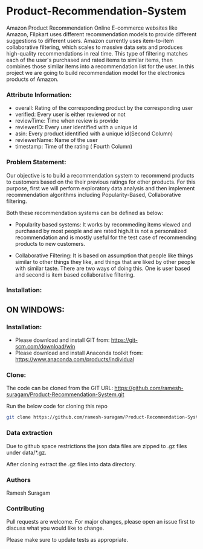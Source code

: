 # Product-Recommendation-System

Amazon Product Recommendation
Online E-commerce websites like Amazon, Filpkart uses different recommendation models to provide different suggestions to different users. Amazon currently uses item-to-item collaborative filtering, which scales to massive data sets and produces high-quality recommendations in real time. This type of filtering matches each of the user's purchased and rated items to similar items, then combines those similar items into a recommendation list for the user. In this project we are going to build recommendation model for the electronics products of Amazon.

### Attribute Information:

* overall: Rating of the corresponding product by the corresponding user
* verified: Every user is either reviewed or not
* reviewTime: Time when review is provide
* reviewerID: Every user identified with a unique id
* asin: Every product identified with a unique id(Second Column)
* reviewerName: Name of the user
* timestamp: Time of the rating ( Fourth Column)

### Problem Statement:

Our objective is to build a recommendation system to recommend products to customers based on the their previous ratings for other products. For this purpose, first we will perform exploratory data analysis and then implement recommendation algorithms including Popularity-Based, Collaborative filtering.

Both these recommendation systems can be defined as below:

* Popularity based systems: It works by recommeding items viewed and purchased by most people and are rated high.It is not a personalized recommendation and is mostly useful for the test case of recommending products to new customers.

* Collaborative Filtering: It is based on assumption that people like things similar to other things they like, and things that are liked by other people with similar taste. There are two ways of doing this. One is user based and second is item based collaborative filtering.

### Installation:

##  ON WINDOWS:

### Installation:

* Please download and install GIT from: https://git-scm.com/download/win
* Please download and install Anaconda toolkit from: https://www.anaconda.com/products/individual

### Clone:

The code can be cloned from the GIT URL: https://github.com/ramesh-suragam/Product-Recommendation-System.git

Run the below code for cloning this repo

```bash
git clone https://github.com/ramesh-suragam/Product-Recommendation-System.git
```

### Data extraction

Due to github space restrictions the json data files are zipped to .gz files under data/*.gz.

After cloning extract the .gz files into data directory.

### Authors
Ramesh Suragam

### Contributing

Pull requests are welcome. For major changes, please open an issue first to discuss what you would like to change.

Please make sure to update tests as appropriate.
